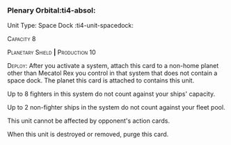 ### **Plenary Orbital**:ti4-absol:

Unit Type: Space Dock :ti4-unit-spacedock: 

<span style="font-variant:small-caps;">Capacity 8</span>

<span style="font-variant:small-caps;">Planetary Shield</span> __|__ <span style="font-variant:small-caps;">Production</span> 10

<span style="font-variant:small-caps;">Deploy</span>: After you activate a system, attach this card to a non-home planet other than Mecatol Rex you control in that system that does not contain a space dock. The planet this card is attached to contains this unit. 

Up to 8 fighters in this system do not count against your ships' capacity. 

Up to 2 non-fighter ships in the system do not count against your fleet pool. 

This unit cannot be affected by opponent's action cards.  

When this unit is destroyed or removed, purge this card.